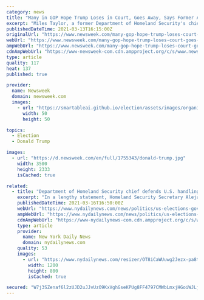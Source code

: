 ```yaml
---
category: news
title: "Many in GOP Hope Trump Loses in Court, Goes Away, Says Former Admin Member Miles Taylor"
excerpt: "Miles Taylor, a former Department of Homeland Security's chief of staff in the Trump administration, said Saturday that many in the GOP hope Donald Trump will lose in future court battles and move on from the party. Speaking on MSNBC, Taylor said he wouldn ..."
publishedDateTime: 2021-03-13T16:15:00Z
originalUrl: "https://www.newsweek.com/many-gop-hope-trump-loses-court-goes-away-says-former-admin-member-miles-taylor-1575914"
webUrl: "https://www.newsweek.com/many-gop-hope-trump-loses-court-goes-away-says-former-admin-member-miles-taylor-1575914"
ampWebUrl: "https://www.newsweek.com/many-gop-hope-trump-loses-court-goes-away-says-former-admin-member-miles-taylor-1575914?amp=1"
cdnAmpWebUrl: "https://www-newsweek-com.cdn.ampproject.org/c/s/www.newsweek.com/many-gop-hope-trump-loses-court-goes-away-says-former-admin-member-miles-taylor-1575914?amp=1"
type: article
quality: 117
heat: 137
published: true

provider:
  name: Newsweek
  domain: newsweek.com
  images:
    - url: "https://smartableai.github.io/election/assets/images/organizations/newsweek.com-50x50.jpg"
      width: 50
      height: 50

topics:
  - Election
  - Donald Trump

images:
  - url: "https://d.newsweek.com/en/full/1755343/donald-trump.jpg"
    width: 3500
    height: 2333
    isCached: true

related:
  - title: "Department of Homeland Security chief defends U.S. handling of border crisis, blames Trump administration for surge"
    excerpt: "In a lengthy statement, Homeland Security Secretary Alejandro Mayorkas revealed that the migration surge is heading towards a 20-year high — and partially blamed the former Trump administration for the tricky situation."
    publishedDateTime: 2021-03-16T16:50:00Z
    webUrl: "https://www.nydailynews.com/news/politics/us-elections-government/ny-migrants-mexico-border-surge-20210316-ejwrionwwbczjnf5cswavbs6xu-story.html"
    ampWebUrl: "https://www.nydailynews.com/news/politics/us-elections-government/ny-migrants-mexico-border-surge-20210316-ejwrionwwbczjnf5cswavbs6xu-story.html?outputType=amp"
    cdnAmpWebUrl: "https://www-nydailynews-com.cdn.ampproject.org/c/s/www.nydailynews.com/news/politics/us-elections-government/ny-migrants-mexico-border-surge-20210316-ejwrionwwbczjnf5cswavbs6xu-story.html?outputType=amp"
    type: article
    provider:
      name: New York Daily News
      domain: nydailynews.com
    quality: 53
    images:
      - url: "https://www.nydailynews.com/resizer/OT8iCaWUuwg2Jezx-pa8tXH6XL0=/1200x0/top/cloudfront-us-east-1.images.arcpublishing.com/tronc/A4X7LXFMHVGDXHY4UR6NHUX3TQ.jpg"
        width: 1200
        height: 800
        isCached: true

secured: "W7j3SZenaf6l2zUJD2uJJvUzO9KxVghGseKPUg8FF4797CMWbLmxjHGoiWJLjzp1BE+fUvXzNwvwAmjBkTFUIiQJ9qMjnfcvlHKxhWCKEe8WbJAip/YWFpJYl5PtxvKanVZkzbdaq6nAb3QCd0uIqN4A/wqY4aBLb/SG6/chVzhm61wq9g39cWfMG54H+HirNw2qyM3+6mmkE1PGkPmvYfTG3L0ElfbwLibMmAp4/WPcacdIMOprid/Eeb0WuIbElpzEjZHVb7mlY9/U25J73gm/iyj65mHucs/S/bRsTUzaQcqbnIzP/FwJfkG9hyxy84y/XX47vKeuA6NMuVoNmI17zOaCGBwd1ISO4pY+rRI=;l86fKbre+RhUifp5iNuddw=="
---
```


